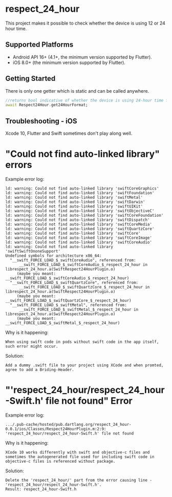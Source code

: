 # respect_24_hour

This project makes it possible to check whether the device is using 12 or 24 hour time.

## Supported Platforms
* Android API 16+ (4.1+, the minimum version supported by Flutter).
* iOS 8.0+ (the minimum version supported by Flutter).


## Getting Started

There is only one getter which is static and can be called anywhere.

```dart
//returns bool indicative of whether the device is using 24-hour time format
await Respect24Hour.get24HourFormat;
```

## Troubleshooting - iOS

Xcode 10, Flutter and Swift sometimes don't play along well.

# "Could not find auto-linked library" errors

Example error log:
```
ld: warning: Could not find auto-linked library 'swiftCoreGraphics'
ld: warning: Could not find auto-linked library 'swiftFoundation'
ld: warning: Could not find auto-linked library 'swiftMetal'
ld: warning: Could not find auto-linked library 'swiftDarwin'
ld: warning: Could not find auto-linked library 'swiftUIKit'
ld: warning: Could not find auto-linked library 'swiftObjectiveC'
ld: warning: Could not find auto-linked library 'swiftCoreFoundation'
ld: warning: Could not find auto-linked library 'swiftDispatch'
ld: warning: Could not find auto-linked library 'swiftCoreMedia'
ld: warning: Could not find auto-linked library 'swiftQuartzCore'
ld: warning: Could not find auto-linked library 'swiftCore'
ld: warning: Could not find auto-linked library 'swiftCoreImage'
ld: warning: Could not find auto-linked library 'swiftCoreAudio'
ld: warning: Could not find auto-linked library 'swiftSwiftOnoneSupport'
Undefined symbols for architecture x86_64:
  "__swift_FORCE_LOAD_$_swiftCoreAudio", referenced from:
      __swift_FORCE_LOAD_$_swiftCoreAudio_$_respect_24_hour in librespect_24_hour.a(SwiftRespect24HourPlugin.o)
     (maybe you meant: __swift_FORCE_LOAD_$_swiftCoreAudio_$_respect_24_hour)
  "__swift_FORCE_LOAD_$_swiftQuartzCore", referenced from:
      __swift_FORCE_LOAD_$_swiftQuartzCore_$_respect_24_hour in librespect_24_hour.a(SwiftRespect24HourPlugin.o)
     (maybe you meant: __swift_FORCE_LOAD_$_swiftQuartzCore_$_respect_24_hour)
  "__swift_FORCE_LOAD_$_swiftMetal", referenced from:
      __swift_FORCE_LOAD_$_swiftMetal_$_respect_24_hour in librespect_24_hour.a(SwiftRespect24HourPlugin.o)
     (maybe you meant: __swift_FORCE_LOAD_$_swiftMetal_$_respect_24_hour)
```

Why is it happening:
```
When using swift code in pods without swift code in the app itself, such error might occur.
```

Solution:
```
Add a dummy .swift file to your project using XCode and when promted, agree to add a Briding-Header.
```

# "'respect_24_hour/respect_24_hour-Swift.h' file not found" Error


Example error log:
```
.../.pub-cache/hosted/pub.dartlang.org/respect_24_hour-0.0.1/ios/Classes/Respect24HourPlugin.m:2:9: 'respect_24_hour/respect_24_hour-Swift.h' file not found
```

Why is it happening:
```
XCode 10 works differently with swift and objective-c files and sometimes the autogenerated file used for including swift code in objective-c files is referenced without package.
```


Solution:
```
Delete the 'respect_24_hour/' part from the error causing line - 'respect_24_hour/respect_24_hour-Swift.h'.
Result: respect_24_hour-Swift.h
```
